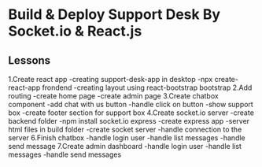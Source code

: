 # Build & Deploy Support Desk By Socket.io & React.js
 
 ## Lessons
 1.Create react app
    -creating support-desk-app in desktop
    -npx  create-react-app frondend
    -creating layout using react-bootstrap bootstrap
 2.Add routing
    -create home page
    -create admin page
 3.Create chatbox component
    -add chat with us button
    -handle click on button
    -show support box
    -create footer section for support box
 4.Create socket.io server
    -create backend folder
    -npm install socket.io express
    -create express app
    -server html files in build folder
    -create socket server
    -handle connection to the server
 6.Finish chatbox
    -handle login user
    -handle list messages
    -handle send message
 7.Create admin dashboard
    -handle login user
    -handle list messages
    -handle send messages